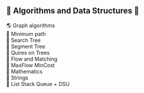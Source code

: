 ## &#127867; Algorithms and Data Structures &#127829;

&#127758; Graph algorithms <br>
&#127939; Minimum path <br>
&#127795; Search Tree <br>
&#127796; Segment Tree <br>
&#127794; Quires on Trees <br>
&#127810; Flow and Matching <br>
&#127867; MaxFlow MinCost <br>
&#128056; Mathematics <br>
&#128034; Strings <br>
&#128027; List Stack Queue + DSU <br>